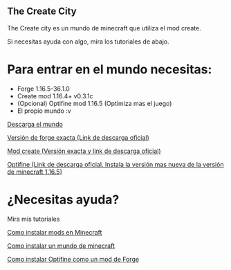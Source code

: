 ## The Create City

The Create city es un mundo de minecraft que utiliza el mod create.

Si necesitas ayuda con algo, mira los tutoriales de abajo.


<h1>Para entrar en el mundo necesitas:</h1>



<ul>
<li>Forge 1.16.5-36.1.0</li>
<li>Create mod 1.16.4+ v0.3.1c</li>
<li>(Opcional) Optifine mod 1.16.5 (Optimiza mas el juego)</li>
<li>El propio mundo :v</li>
</ul>



<div>
<div><a href="https://github.com/PGSCOM/The-Create-City/zipball/gh-pages" target="_blank" rel="noreferrer noopener">Descarga el mundo</a></div>

<p></p>

<div><a href="https://maven.minecraftforge.net/net/minecraftforge/forge/1.16.5-36.1.0/forge-1.16.5-36.1.0-installer.jar">Versión de forge exacta (Link de descarga oficial)</a></div>

<p></p>

<div><a href="https://www.curseforge.com/minecraft/mc-mods/create/download/3278516" target="_blank" rel="noreferrer noopener">Mod create (Versión exacta y link de descarga oficial)</a></div>

<p></p>

<div><a href="https://optifine.net/downloads" target="_blank" rel="noreferrer noopener">Optifine (Link de descarga oficial. Instala la versión mas nueva de la versión de minecraft 1.16.5)</a></div>
</div>



<h1>¿Necesitas ayuda?</h1>
<p>Mira mis tutoriales</p>


<div>
<div><a href="https://tec400.blogspot.com/2021/05/como-instalar-mods-en-minecraft-forge.html" target="_blank" rel="noreferrer noopener">Como instalar mods en Minecraft</a></div>

<p></p>

<div><a href="https://tec400.blogspot.com/2021/05/como-instalar-un-mundo-de-minecraft.html" target="_blank" rel="noreferrer noopener">Como instalar un mundo de minecraft</a></div>

<p></p>

<div><a href="https://tec400.blogspot.com/2021/05/como-instalar-optifine-en-forge-como-un.html" target="_blank" rel="noreferrer noopener">Como instalar Optifine como un mod de Forge</a></div>
</div>
